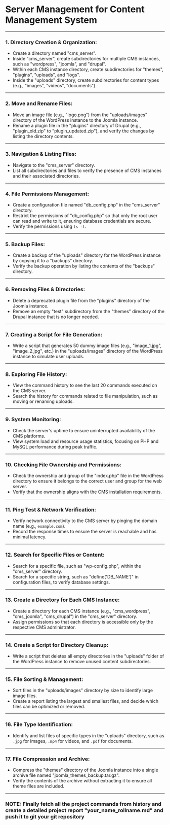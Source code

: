 # Server Management for Content Management System

---

### **1. Directory Creation & Organization:**
   - Create a directory named "cms_server".
   - Inside "cms_server", create subdirectories for multiple CMS instances, such as "wordpress", "joomla", and "drupal".
   - Within each CMS instance directory, create subdirectories for "themes", "plugins", "uploads", and "logs".
   - Inside the "uploads" directory, create subdirectories for content types (e.g., "images", "videos", "documents").

---

### **2. Move and Rename Files:**
   - Move an image file (e.g., "logo.png") from the "uploads/images" directory of the WordPress instance to the Joomla instance.
   - Rename a plugin file in the "plugins" directory of Drupal (e.g., "plugin_old.zip" to "plugin_updated.zip"), and verify the changes by listing the directory contents.

---

### **3. Navigation & Listing Files:**
   - Navigate to the "cms_server" directory.
   - List all subdirectories and files to verify the presence of CMS instances and their associated directories.

---

### **4. File Permissions Management:**
   - Create a configuration file named "db_config.php" in the "cms_server" directory.
   - Restrict the permissions of "db_config.php" so that only the root user can read and write to it, ensuring database credentials are secure.
   - Verify the permissions using `ls -l`.

---

### **5. Backup Files:**
   - Create a backup of the "uploads" directory for the WordPress instance by copying it to a "backups" directory.
   - Verify the backup operation by listing the contents of the "backups" directory.

---

### **6. Removing Files & Directories:**
   - Delete a deprecated plugin file from the "plugins" directory of the Joomla instance.
   - Remove an empty "test" subdirectory from the "themes" directory of the Drupal instance that is no longer needed.

---

### **7. Creating a Script for File Generation:**
   - Write a script that generates 50 dummy image files (e.g., "image_1.jpg", "image_2.jpg", etc.) in the "uploads/images" directory of the WordPress instance to simulate user uploads.

---

### **8. Exploring File History:**
   - View the command history to see the last 20 commands executed on the CMS server.
   - Search the history for commands related to file manipulation, such as moving or renaming uploads.

---

### **9. System Monitoring:**
   - Check the server's uptime to ensure uninterrupted availability of the CMS platforms.
   - View system load and resource usage statistics, focusing on PHP and MySQL performance during peak traffic.

---

### **10. Checking File Ownership and Permissions:**
   - Check the ownership and group of the "index.php" file in the WordPress directory to ensure it belongs to the correct user and group for the web server.
   - Verify that the ownership aligns with the CMS installation requirements.

---

### **11. Ping Test & Network Verification:**
   - Verify network connectivity to the CMS server by pinging the domain name (e.g., `example.com`).
   - Record the response times to ensure the server is reachable and has minimal latency.

---

### **12. Search for Specific Files or Content:**
   - Search for a specific file, such as "wp-config.php", within the "cms_server" directory.
   - Search for a specific string, such as "define('DB_NAME')" in configuration files, to verify database settings.

---

### **13. Create a Directory for Each CMS Instance:**
   - Create a directory for each CMS instance (e.g., "cms_wordpress", "cms_joomla", "cms_drupal") in the "cms_server" directory.
   - Assign permissions so that each directory is accessible only by the respective CMS administrator.

---

### **14. Create a Script for Directory Cleanup:**
   - Write a script that deletes all empty directories in the "uploads" folder of the WordPress instance to remove unused content subdirectories.

---

### **15. File Sorting & Management:**
   - Sort files in the "uploads/images" directory by size to identify large image files.
   - Create a report listing the largest and smallest files, and decide which files can be optimized or removed.

---

### **16. File Type Identification:**
   - Identify and list files of specific types in the "uploads" directory, such as `.jpg` for images, `.mp4` for videos, and `.pdf` for documents.

---

### **17. File Compression and Archive:**
   - Compress the "themes" directory of the Joomla instance into a single archive file named "joomla_themes_backup.tar.gz".
   - Verify the contents of the archive without extracting it to ensure all theme files are included.

---

### NOTE: Finally fetch all the project commands from history and create a detailed project report "your_name_rollname.md" and push it to git your git repository